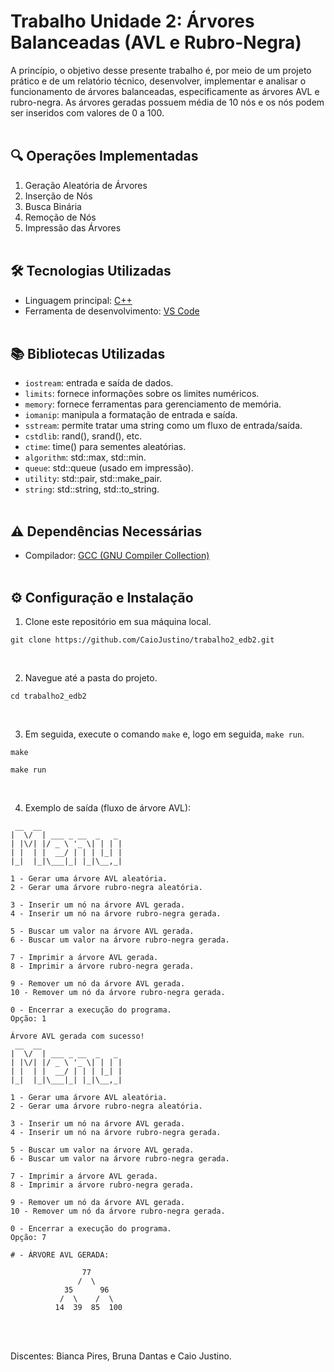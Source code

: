 # Trabalho Unidade 2: Árvores Balanceadas (AVL e Rubro-Negra)

A princípio, o objetivo desse presente trabalho é, por meio de um projeto prático e de um relatório técnico, desenvolver, implementar e analisar o funcionamento de árvores balanceadas, especificamente as árvores AVL e rubro-negra. As árvores geradas possuem média de 10 nós e os nós podem ser inseridos com valores de 0 a 100.
<br><br>

## 🔍 Operações Implementadas
1. Geração Aleatória de Árvores
2. Inserção de Nós
3. Busca Binária
4. Remoção de Nós
5. Impressão das Árvores
<br><br>

## 🛠️ Tecnologias Utilizadas
- Linguagem principal: [C++](https://devdocs.io/cpp)
- Ferramenta de desenvolvimento: [VS Code](https://code.visualstudio.com)
<br><br>

## 📚 Bibliotecas Utilizadas

- `iostream`: entrada e saída de dados.
- `limits`:  fornece informações sobre os limites numéricos.
- `memory`: fornece ferramentas para gerenciamento de memória.
- `iomanip`: manipula a formatação de entrada e saída.
- `sstream`: permite tratar uma string como um fluxo de entrada/saída.
- `cstdlib`: rand(), srand(), etc.
- `ctime`: time() para sementes aleatórias.
- `algorithm`: std::max, std::min.
- `queue`: std::queue (usado em impressão).
- `utility`: std::pair, std::make_pair.
- `string`: std::string, std::to_string.
<br><br>

## ⚠️ Dependências Necessárias
- Compilador: [GCC (GNU Compiler Collection)](https://gcc.gnu.org)
<br><br>

## ⚙️ Configuração e Instalação

1. Clone este repositório em sua máquina local.

```
git clone https://github.com/CaioJustino/trabalho2_edb2.git
```
<br>

2. Navegue até a pasta do projeto.

```
cd trabalho2_edb2
```
<br>

3. Em seguida, execute o comando `make` e, logo em seguida,  `make run`.

```
make
```
```
make run
```
<br>

4. Exemplo de saída (fluxo de árvore AVL):

```
 __  __                  
|  \/  | ___ _ __  _   _ 
| |\/| |/ _ \ '_ \| | | |
| |  | |  __/ | | | |_| |
|_|  |_|\___|_| |_|\__,_|

1 - Gerar uma árvore AVL aleatória.
2 - Gerar uma árvore rubro-negra aleatória.

3 - Inserir um nó na árvore AVL gerada.
4 - Inserir um nó na árvore rubro-negra gerada.

5 - Buscar um valor na árvore AVL gerada.
6 - Buscar um valor na árvore rubro-negra gerada.

7 - Imprimir a árvore AVL gerada.
8 - Imprimir a árvore rubro-negra gerada.

9 - Remover um nó da árvore AVL gerada.
10 - Remover um nó da árvore rubro-negra gerada.

0 - Encerrar a execução do programa.
Opção: 1

Árvore AVL gerada com sucesso!
 __  __                  
|  \/  | ___ _ __  _   _ 
| |\/| |/ _ \ '_ \| | | |
| |  | |  __/ | | | |_| |
|_|  |_|\___|_| |_|\__,_|

1 - Gerar uma árvore AVL aleatória.
2 - Gerar uma árvore rubro-negra aleatória.

3 - Inserir um nó na árvore AVL gerada.
4 - Inserir um nó na árvore rubro-negra gerada.

5 - Buscar um valor na árvore AVL gerada.
6 - Buscar um valor na árvore rubro-negra gerada.

7 - Imprimir a árvore AVL gerada.
8 - Imprimir a árvore rubro-negra gerada.

9 - Remover um nó da árvore AVL gerada.
10 - Remover um nó da árvore rubro-negra gerada.

0 - Encerrar a execução do programa.
Opção: 7

# - ÁRVORE AVL GERADA:

                77              
               /  \             
            35      96          
           /  \    /  \         
          14  39  85  100       
```
<br><br>

Discentes: Bianca Pires, Bruna Dantas e Caio Justino.
